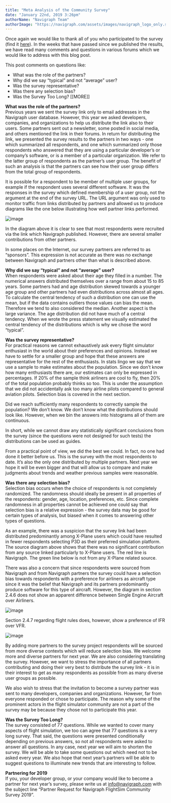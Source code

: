 ```yaml
---
title: "Meta Analysis of the Community Survey"
date: "January 22nd, 2019 3:26pm"
authorName: "Navigraph Team"
authorImage: "https://navigraph.com/assets/images/navigraph_logo_only.svg"
---
```


Once again we would like to thank all of you who participated to the survey (find it [here](https://download.navigraph.com/docs/navigraph-flightsim-community-survey-2018-final.pdf)). In the weeks that have passed since we published the results, we have read many comments and questions in various forums which we would like to address with this blog post.

This post comments on questions like:

* What was the role of the partners?
* Why did we say “typical” and not “average” user?
* Was the survey representative?
* Was there any selection bias?
* Was the Survey Too Long?
\[\[MORE\]\]

**What was the role of the partners?**  
Previous years we sent the survey link only to email addresses in the Navigraph user database. However, this year we asked developers, companies, and organizations to help us distribute the link also to their users. Some partners sent out a newsletter, some posted in social media, and others mentioned the link in their forums. In return for distributing the link, we presented the survey results to the partners in two ways - one which summarized all respondents, and one which summarized only those respondents who answered that they are using a particular developer’s or company’s software, or is a member of a particular organization. We refer to the latter group of respondents as the partner’s user group. The benefit of such an analysis is that the partners can see how their user group differs from the total group of respondents.  

It is possible for a respondent to be member of multiple user groups, for example if the respondent uses several different software. It was the responses in the survey which defined membership of a user group, not the argument at the end of the survey URL. The URL argument was only used to monitor traffic from links distributed by partners and allowed us to produce diagrams like the one below illustrating how well partner links performed.

![image](/media/182217732766_0.png)

In the diagram above it is clear to see that most respondents were recruited via the link which Navigraph published. However, there are several smaller contributions from other partners.

In some places on the Internet, our survey partners are referred to as “sponsors”. This expression is not accurate as there was no exchange between Navigraph and partners other than what is described above.

**Why did we say “typical” and not “average” user?**  
When respondents were asked about their age they filled in a number. The numerical answers distributed themselves over a range from about 15 to 85 years. Some partners had and age distribution skewed towards a younger age group and other partners had even distributions across almost all ages. To calculate the central tendency of such a distribution one can use the mean, but if the data contains outliers those values can bias the mean. Therefore we tend to also considered the median. Another aspect is the large variance. The age distribution did not have much of a central tendency. When we wrote the press statement we visually estimated the central tendency of the distributions which is why we chose the word “typical”.  

**Was the survey representative?**  
For practical reasons we cannot exhaustively ask every flight simulator enthusiast in the world about their preferences and opinions. Instead we have to settle for a smaller group and hope that these answers are representative for the rest of the enthusiasts. In stats lingo we say that we use a sample to make estimates about the population. Since we don’t know how many enthusiasts there are, our estimates can only be expressed in percentages. If 20% of the sample think airliners are cool to fly, then 20% of the total population probably thinks so too. This is under the assumption that we did not accidentally ask too many airline pilots compared to general aviation pilots. Selection bias is covered in the next section.  

Did we reach sufficiently many respondents to correctly sample the population? We don’t know. We don’t know what the distributions should look like. However, when we bin the answers into histograms all of them are continuous.

In short, while we cannot draw any statistically significant conclusions from the survey (since the questions were not designed for such tests) the distributions can be used as guides. 

From a practical point of view, we did the best we could. In fact, no one had done it better before us. This is the survey with the most respondents to date. It’s also the only one distributed by multiple partners. Next year we hope it will be even bigger and that will allow us to compare and make judgments about trends and weather previous samples were reasonable.  

**Was there any selection bias?**  
Selection bias occurs when the choice of respondents is not completely randomized. The randomness should ideally be present in all properties of the respondents: gender, age, location, preferences, etc. Since complete randomness in all properties cannot be achieved one could say that selection bias is a relative expression - the survey data may be good for certain types of analysis, but biased when it comes to answering other types of questions.

As an example, there was a suspicion that the survey link had been distributed predominantly among X-Plane users which could have resulted in fewer respondents selecting P3D as their preferred simulation platform. The source diagram above shows that there was no significant contribution from any source linked particularly to X-Plane users. The red line is Navigraph. The green line below is not from any X-Plane related source.

There was also a concern that since respondents were sourced from Navigraph and from Navigraph partners the survey could have a selection bias towards respondents with a preference for airliners as aircraft type since it was the belief that Navigraph and its partners predominantly produce software for this type of aircraft. However, the diagram in section 2.4.6 does not show an apparent difference between Single Engine Aircraft over Airliners.

![image](/media/182217732766_1.png)

Section 2.4.7 regarding flight rules does, however, show a preference of IFR over VFR.

![image](/media/182217732766_2.png)

By adding more partners to the survey project respondents will be sourced from more diverse contexts which will reduce selection bias. We welcome more and diverse partners for next year. We are also considering translating the survey. However, we want to stress the importance of all partners contributing and doing their very best to distribute the survey link - it is in their interest to get as many respondents as possible from as many diverse user groups as possible.

We also wish to stress that the invitation to become a survey partner was sent to many developers, companies and organizations. However, far from everyone responded or chose to participate. The reason why some of the prominent actors in the flight simulator community are not a part of the survey may be because they chose not to participate this year.  

**Was the Survey Too Long?**  
The survey consisted of 77 questions. While we wanted to cover many aspects of flight simulation, we too can agree that 77 questions is a very long survey. That said, the questions were presented conditionally depending on previous answers, so not all respondents were asked to answer all questions. In any case, next year we will aim to shorten the survey. We will be able to take some questions out which need not to be asked every year. We also hope that next year’s partners will be able to suggest questions to illuminate new trends that are interesting to follow.  

**Partnering for 2019**  
If you, your developer group, or your company would like to become a partner for next year’s survey, please write us at [info@navigraph.com](mailto:info@navigraph.com) with the subject line “Partner Request for Navigraph FlightSim Community Survey 2019”.  